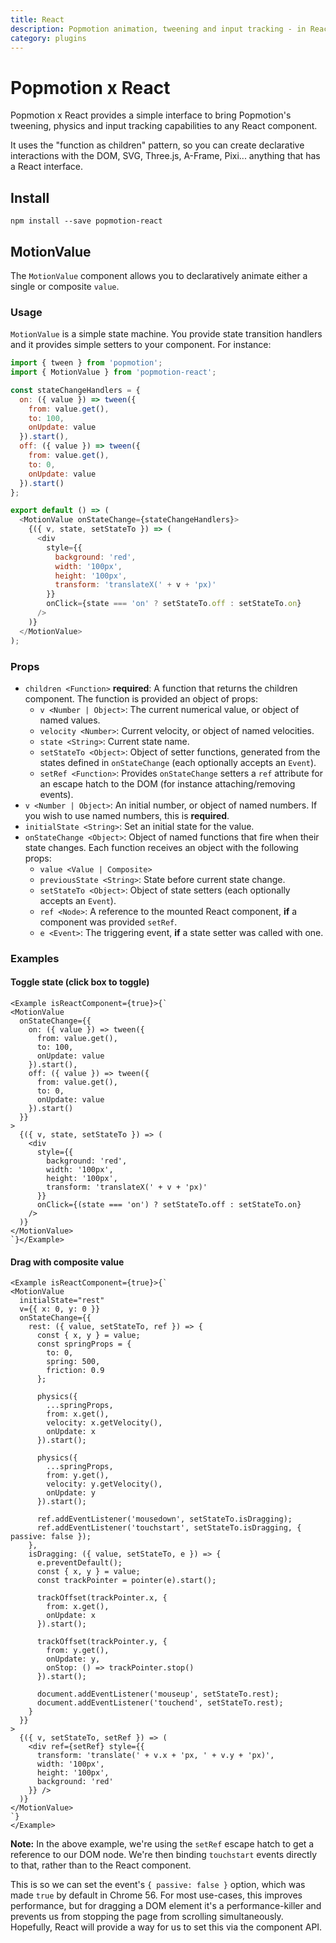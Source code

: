 ```yaml
---
title: React
description: Popmotion animation, tweening and input tracking - in React!
category: plugins
---
```


# Popmotion x React

Popmotion x React provides a simple interface to bring Popmotion's tweening, physics and input tracking capabilities to any React component.

It uses the "function as children" pattern, so you can create declarative interactions with the DOM, SVG, Three.js, A-Frame, Pixi... anything that has a React interface.

## Install

```
npm install --save popmotion-react
```

## MotionValue

The `MotionValue` component allows you to declaratively animate either a single or composite `value`.

### Usage

`MotionValue` is a simple state machine. You provide state transition handlers and it provides simple setters to your component. For instance:

```javascript
import { tween } from 'popmotion';
import { MotionValue } from 'popmotion-react';

const stateChangeHandlers = {
  on: ({ value }) => tween({
    from: value.get(),
    to: 100,
    onUpdate: value
  }).start(),
  off: ({ value }) => tween({
    from: value.get(),
    to: 0,
    onUpdate: value
  }).start()
};

export default () => (
  <MotionValue onStateChange={stateChangeHandlers}>
    {({ v, state, setStateTo }) => (
      <div
        style={{
          background: 'red',
          width: '100px',
          height: '100px',
          transform: 'translateX(' + v + 'px)'
        }}
        onClick={state === 'on' ? setStateTo.off : setStateTo.on}
      />
    )}
  </MotionValue>
);
```

### Props
- `children <Function>` **required**: A function that returns the children component. The function is provided an object of props:
  - `v <Number | Object>`: The current numerical value, or object of named values.
  - `velocity <Number>`: Current velocity, or object of named velocities.
  - `state <String>`: Current state name.
  - `setStateTo <Object>`: Object of setter functions, generated from the states defined in `onStateChange` (each optionally accepts an `Event`).
  - `setRef <Function>`: Provides `onStateChange` setters a `ref` attribute for an escape hatch to the DOM (for instance attaching/removing events).
- `v <Number | Object>`: An initial number, or object of named numbers. If you wish to use named numbers, this is **required**.
- `initialState <String>`: Set an initial state for the value.
- `onStateChange <Object>`: Object of named functions that fire when their state changes. Each function receives an object with the following props:
  - `value <Value | Composite>`
  - `previousState <String>`: State before current state change.
  - `setStateTo <Object>`: Object of state setters (each optionally accepts an `Event`).
  - `ref <Node>`: A reference to the mounted React component, **if** a component was provided `setRef`.
  - `e <Event>`: The triggering event, **if** a state setter was called with one.

### Examples

#### Toggle state (click box to toggle)

```marksy
<Example isReactComponent={true}>{`
<MotionValue
  onStateChange={{
    on: ({ value }) => tween({
      from: value.get(),
      to: 100,
      onUpdate: value
    }).start(),
    off: ({ value }) => tween({
      from: value.get(),
      to: 0,
      onUpdate: value
    }).start()
  }}
>
  {({ v, state, setStateTo }) => (
    <div
      style={{
        background: 'red',
        width: '100px',
        height: '100px',
        transform: 'translateX(' + v + 'px)'
      }}
      onClick={(state === 'on') ? setStateTo.off : setStateTo.on}
    />
  )}
</MotionValue>
`}</Example>
```

#### Drag with composite value

```marksy
<Example isReactComponent={true}>{`
<MotionValue
  initialState="rest"
  v={{ x: 0, y: 0 }}
  onStateChange={{
    rest: ({ value, setStateTo, ref }) => {
      const { x, y } = value;
      const springProps = {
        to: 0,
        spring: 500,
        friction: 0.9
      };

      physics({
        ...springProps,
        from: x.get(),
        velocity: x.getVelocity(),
        onUpdate: x
      }).start();

      physics({
        ...springProps,
        from: y.get(),
        velocity: y.getVelocity(),
        onUpdate: y
      }).start();

      ref.addEventListener('mousedown', setStateTo.isDragging);
      ref.addEventListener('touchstart', setStateTo.isDragging, { passive: false });
    },
    isDragging: ({ value, setStateTo, e }) => {
      e.preventDefault();
      const { x, y } = value;
      const trackPointer = pointer(e).start();

      trackOffset(trackPointer.x, {
        from: x.get(),
        onUpdate: x
      }).start();

      trackOffset(trackPointer.y, {
        from: y.get(),
        onUpdate: y,
        onStop: () => trackPointer.stop()
      }).start();

      document.addEventListener('mouseup', setStateTo.rest);
      document.addEventListener('touchend', setStateTo.rest);
    }
  }}
>
  {({ v, setStateTo, setRef }) => (
    <div ref={setRef} style={{
      transform: 'translate(' + v.x + 'px, ' + v.y + 'px)',
      width: '100px',
      height: '100px',
      background: 'red'
    }} />
  )}
</MotionValue>
`}
</Example>
```

**Note:** In the above example, we're using the `setRef` escape hatch to get a reference to our DOM node. We're then binding `touchstart` events directly to that, rather than to the React component.

This is so we can set the event's `{ passive: false }` option, which was made `true` by default in Chrome 56. For most use-cases, this improves performance, but for dragging a DOM element it's a performance-killer and prevents us from stopping the page from scrolling simultaneously. Hopefully, React will provide a way for us to set this via the component API.
